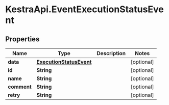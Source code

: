 # KestraApi.EventExecutionStatusEvent

## Properties

Name | Type | Description | Notes
------------ | ------------- | ------------- | -------------
**data** | [**ExecutionStatusEvent**](ExecutionStatusEvent.md) |  | [optional] 
**id** | **String** |  | [optional] 
**name** | **String** |  | [optional] 
**comment** | **String** |  | [optional] 
**retry** | **String** |  | [optional] 


